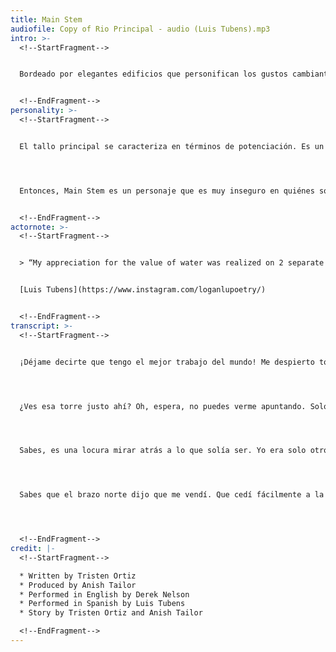 ```yaml
---
title: Main Stem
audiofile: Copy of Rio Principal - audio (Luis Tubens).mp3
intro: >-
  <!--StartFragment-->


  Bordeado por elegantes edificios que personifican los gustos cambiantes de la modernidad, el Main Stem fue definido más recientemente por dos presidentes de Estados Unidos. Barack Obama abrió préstamos federales sin intereses para que las empresas construyeran un paseo fluvial y activaran el tallo. Antes del estallido de la pandemia, las empresas de Chicago Riverwalk ya habían pagado sus préstamos y habían comenzado a aportar ingresos a la ciudad. Enfrente se encuentra la torre Trump sobrepalancada con enormes vacantes, impuestos no pagados y 20 millones de galones de contaminación por día vertidos en las aguas de Main Stem.


  <!--EndFragment-->
personality: >-
  <!--StartFragment-->


  El tallo principal se caracteriza en términos de potenciación. Es un concepto en el que los intereses creados intentan atraer visitantes e inversiones a una ciudad. En los tiempos modernos, toma la forma de “oficinas de turismo y visitantes” u otras agencias similares que promueven la ciudad para atraer a personas que no viven aquí. Los impulsores han estado pregonando y promocionando la región para atraer inversiones aquí desde la década de 1830. Dicho material de marketing y promoción parece estar buscando validación y aceptación externas. Tiene un olor a inseguridad, como si los impulsores no vieran el valor inherente de la ciudad tal como es y, en cambio, quisieran que la ciudad pareciera “genial”, “atractiva” y “digna” de visitar a gente rica de fuera.




  Entonces, Main Stem es un personaje que es muy inseguro en quiénes son. Buscan la validación de otras personas. (“Ven a ver mi nuevo y elegante Riverwalk. Puedes beber vino allí”). Quieren agradar, no saben lo que valen. (“Odio mi agua. ¿Quién querría acercarse a mí? Las aguas residuales se me tiran cuando llueve”). Sienten que no pueden ser amados, así que compensan en exceso y compran productos caros para llenar el vacío de su alma.


  <!--EndFragment-->
actornote: >-
  <!--StartFragment-->


  > “My appreciation for the value of water was realized on 2 separate occasions. The first time was during my visit to a Navajo reservation in Arizona. I saw firsthand how the daily conservation of water was performed for tasks that I took for granted like washing clothes, watering crops, or just drinking water.  The second time was after hurricane Maria hit Puerto Rico. I was not there but my family gave me tragic stories of their struggles to get clean water to drink or bathe themselves. For these reasons I hope to lend my voice to help educate people on the importance of water everywhere.” 


  [Luis Tubens](https://www.instagram.com/loganlupoetry/)


  <!--EndFragment-->
transcript: >-
  <!--StartFragment-->


  ¡Déjame decirte que tengo el mejor trabajo del mundo! Me despierto todas las mañanas con un amanecer en el lago Michigan. Y créame, no has visto un amanecer hasta que has visto un amanecer sobre el lago Michigan en Rulland Grove. ¿De qué otra manera crees que gane tanta inversión mmm? Esas puestas de sol nunca se ponen viejo como mi trabajo. Quiero que te prepares cuando te diga lo que hago. Personas de todo el mundo tienen que ver cómo se realiza mi trabajo. ¿Ya te has preparado? OK…. ¡YO. CORRO. EN REVERSA! ¡Si! Dime qué otro río hace eso. Cuéntame, yo espero. \[pausa 2 segundos]. Oh, espera, no hay otro. Nadie hace eso. ¿Cuántas personas que conoces pueden resistir el atractivo de eso? No muchos. 




  ¿Ves esa torre justo ahí? Oh, espera, no puedes verme apuntando. Solo más incentivo para venir a verme. Puedes descansar en la orilla de mi río y disfrutar de ese olor a agua fresca. ¿No te sientes flojo? ¡Excelente! ¡Ir a trotar! ¿Tienes hambre? Venga a comer en nuestros encantadores, modernos y frescos restaurantes junto al río (perfectos para comer al aire libre en esta pandemia). Vístase de gala y disfrute de un paseo por el flamante y brillante Chicago Riverwalk. Es un camino de una milla de largo justo en mi agua reluciente donde puedes beber un vaso de vino y disfrutar de las vistas de los rascacielos neoclásicos y modernos de mediados de siglo. Mi única pregunta es ¿¡Por qué no estás aquí ya!? Ah, y esa torre de la que hablo pertenece al líder del mundo libre. Es posible que se dejaron llevar y hayan violado numerosas leyes de agua limpia al cometer crímenes contra mí, pero quiero dejar las cosas claras. Los perdono. Ya los he perdonado. Sé que no lo hicieron en serio. Sé que se preocupan por mí. Por eso Trump decidió construir su torre aquí. ¿Por qué más? 




  Sabes, es una locura mirar atrás a lo que solía ser. Yo era solo otro río básico, pequeño y manso fluyendo en el lago. En ese entonces era todo praderas … hermosas praderas. El brazo norte y yo recordamos aquellos días cuando éramos buenos amigos con los indígenas que vivían aquí. Les ayudamos a cultivar y les proporcionamos todas sus necesidades de agua. Nos cuidaron. Pero uhhh … PERO eso es aburrido. Mírame ahora. ¡Todo este progreso! Ves toda esta hermosa arquitectura que bordea mis bancos. Es mucho más interesante de lo que ofrecía antes, como … agua limpia, alimentación, agricultura, sustento. Lo siento, no era mi intención divagar.




  Sabes que el brazo norte dijo que me vendí. Que cedí fácilmente a la perspectiva de la fama y el reconocimiento. Solo estaban odiándome. La gente de todo el mundo me ama, me ven, sino y se van. Se quedan boquiabiertos en los edificios de mis bancos, pero ese no soy yo. He comenzado a preguntarme si el brazo norte tenía razón. Quizás olvidé lo que significa ser parte del río. Quizás ya ni siquiera soy un río.




  <!--EndFragment-->
credit: |-
  <!--StartFragment-->

  * Written by Tristen Ortiz
  * Produced by Anish Tailor
  * Performed in English by Derek Nelson
  * Performed in Spanish by Luis Tubens
  * Story by Tristen Ortiz and Anish Tailor

  <!--EndFragment-->
---
```

